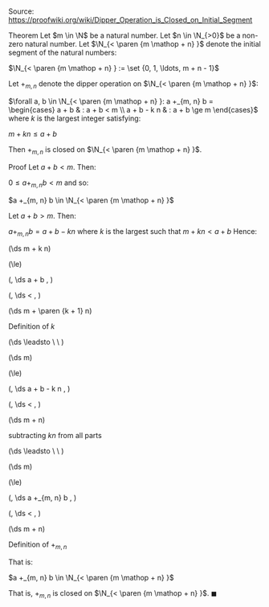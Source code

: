 # 

Source: https://proofwiki.org/wiki/Dipper_Operation_is_Closed_on_Initial_Segment

Theorem
Let $m \in \N$ be a natural number.
Let $n \in \N_{>0}$ be a non-zero natural number.
Let $\N_{< \paren {m \mathop + n} }$ denote the initial segment of the natural numbers:

$\N_{< \paren {m \mathop + n} } := \set {0, 1, \ldots, m + n - 1}$

Let $+_{m, n}$ denote the dipper operation on $\N_{< \paren {m \mathop + n} }$:

$\forall a, b \in \N_{< \paren {m \mathop + n} }: a +_{m, n} b = \begin{cases} a + b & : a + b < m \\ a + b - k n & : a + b \ge m \end{cases}$
where $k$ is the largest integer satisfying:

$m + k n \le a + b$

Then $+_{m, n}$ is closed on $\N_{< \paren {m \mathop + n} }$.


Proof
Let $a + b < m$.
Then:

$0 \le a +_{m, n} b < m$
and so:

$a +_{m, n} b \in \N_{< \paren {m \mathop + n} }$

Let $a + b > m$.
Then:

$a +_{m, n} b = a + b - k n$
where $k$ is the largest such that $m + k n < a + b$
Hence:














\(\ds m + k n\)

\(\le\)

\(\, \ds a + b \, \)

\(\, \ds < \, \)



\(\ds m + \paren {k + 1} n\)





Definition of $k$








\(\ds \leadsto \ \ \)





\(\ds m\)

\(\le\)

\(\, \ds a + b - k n \, \)

\(\, \ds < \, \)



\(\ds m + n\)





subtracting $k n$ from all parts








\(\ds \leadsto \ \ \)





\(\ds m\)

\(\le\)

\(\, \ds a +_{m, n} b \, \)

\(\, \ds < \, \)



\(\ds m + n\)





Definition of $+_{m, n}$



That is:

$a +_{m, n} b \in \N_{< \paren {m \mathop + n} }$

That is, $+_{m, n}$ is closed on $\N_{< \paren {m \mathop + n} }$.
$\blacksquare$





